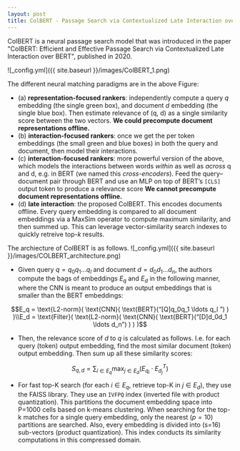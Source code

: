 ```yaml
---
layout: post
title: ColBERT - Passage Search via Contextualized Late Interaction over BERT
---
```


ColBERT is a neural passage search model that was introduced in the paper "ColBERT: Efficient and Effective Passage Search via Contextualized Late Interaction over BERT", published in 2020.

![_config.yml]({{ site.baseurl }}/images/ColBERT_1.png)

The different neural matching paradigms are in the above Figure:
* (a) **representation-focused rankers**: independently compute a query $q$ embedding (the single green box), and document $d$ embedding (the single blue box). Then estimate relevance of (q, d) as a single similarity score between the two vectors. **We could precompute document representations offline.**
* (b) **interaction-focused rankers**: once we get the per token embeddings (the small green and blue boxes) in both the query and document, then model their interactions.
* (c) **interaction-focused rankers**: more powerful version of the above, which models the interactions between words *within* as well as *across* q and d, e.g. in BERT (we named this *cross-encoders*). Feed the query–document pair through BERT and use an MLP on top of BERT’s `[CLS]` output token to produce a relevance score **We cannot precompute document representations offline.**
* (d) **late interaction**: the proposed ColBERT. This encodes documents offline. Every query embedding is compared to all document embeddings via a MaxSim operator to compute maximum similarity, and then summed up. This can leverage vector-similarity search indexes to quickly retreive top-*k* results.

The archiecture of ColBERT is as follows.
![_config.yml]({{ site.baseurl }}/images/COLBERT_architecture.png)

* Given query $q = q_0q_1 \ldots q_l$ and document $d = d_0d_1 \ldots d_n$, the authors compute
the bags of embeddings $E_q$ and $E_d$ in the following manner, where the CNN is meant to produce an output embeddings that is smaller than the BERT embeddings:

$$E_q = \text{L2-norm}( \text{CNN}( \text{BERT}(“[Q]q_0q_1 \ldots q_l ”) ) )\\E_d = \text{Filter}( \text{L2-norm}( \text{CNN}( \text{BERT}(“[D]d_0d_1 \ldots d_n”) ) ) )$$

* Then, the relevance score of $d$ to $q$ is calculated as follows. I.e. for each query (token) output embedding, find the most similar document (token) output embedding. Then sum up all these similarity scores:

$$S_{q,d} = \sum_{i \in E_q} \text{max}_{j \in E_d} (E_{q_i} \cdot E_{d_j}^{T})$$

* For fast top-K search (for each $i \in E_q$, retrieve top-K in $j \in E_d$), they use the FAISS library. They use an `IVFPQ` index (inverted file with product quantization). This partitions the document embedding space into P=1000 cells based on k-means clustering. When searching for the top-k matches for a single query embedding, only the nearest ($p=10$) partitions are searched. Also, every embedding is divided into (s=16) sub-vectors (product quantization). This index conducts its similarity computations in this compressed domain.

